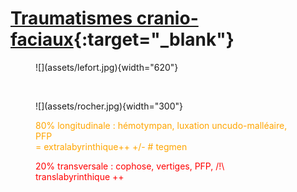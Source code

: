 # [Traumatismes cranio-faciaux](https://onclepaul.fr/wp-content/uploads/2011/07/Trauma-cranio-enc%C3%A9phalique-2018.pdf){:target="_blank"}

<figure markdown="span">
    ![](assets/lefort.jpg){width="620"}
</figure>

</br>

<figure markdown="span">
    ![](assets/rocher.jpg){width="300"}
    <p style="color:orange;">80% longitudinale : hémotympan, luxation uncudo-malléaire, PFP </br> = extralabyrinthique++ +/- # tegmen</p> 
    <p style="color:red;">20% transversale : cophose, vertiges, PFP, /!\ translabyrinthique ++</p>
</figure>